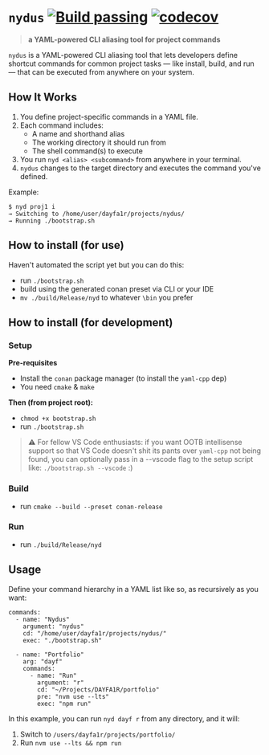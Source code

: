 # `nydus` [![Build passing](https://github.com/DAYFA1R/nydus/actions/workflows/ci.yaml/badge.svg?branch=main)](https://github.com/DAYFA1R/nydus/actions/workflows/ci.yaml) [![codecov](https://codecov.io/gh/DAYFA1R/nydus/graph/badge.svg?token=KEPS4OGVYM)](https://codecov.io/gh/DAYFA1R/nydus)
> **a YAML-powered CLI aliasing tool for project commands**

`nydus` is a YAML-powered CLI aliasing tool that lets developers define shortcut commands for common project tasks — like install, build, and run — that can be executed from anywhere on your system.

## How It Works

1. You define project-specific commands in a YAML file.
2. Each command includes:
   - A name and shorthand alias
   - The working directory it should run from
   - The shell command(s) to execute
3. You run `nyd <alias> <subcommand>` from anywhere in your terminal.
4. `nydus` changes to the target directory and executes the command you've defined.

Example:
```
$ nyd proj1 i
→ Switching to /home/user/dayfa1r/projects/nydus/
→ Running ./bootstrap.sh
```

## How to install (for use)
Haven't automated the script yet but you can do this:
- run `./bootstrap.sh`
- build using the generated conan preset via CLI or your IDE
- `mv ./build/Release/nyd` to whatever `\bin` you prefer


## How to install (for development)
### Setup
**Pre-requisites**
- Install the `conan` package manager (to install the `yaml-cpp` dep)
- You need `cmake` & `make`

**Then (from project root):**
- `chmod +x bootstrap.sh`
- run `./bootstrap.sh`
> ⚠️ For fellow VS Code enthusiasts:
> if you want OOTB intellisense support so that VS Code doesn't shit its pants over `yaml-cpp` not being found,
> you can optionally pass in a --vscode flag to the setup script like:
> `./bootstrap.sh --vscode` :\)

### Build
- run `cmake --build --preset conan-release`

### Run
- run `./build/Release/nyd`

## Usage
Define your command hierarchy in a YAML list like so, as recursively as you want:
```
commands:
  - name: "Nydus"
    argument: "nydus"
    cd: "/home/user/dayfa1r/projects/nydus/"
    exec: "./bootstrap.sh"

  - name: "Portfolio"
    arg: "dayf"
    commands:
      - name: "Run"
        argument: "r"
        cd: "~/Projects/DAYFA1R/portfolio"
        pre: "nvm use --lts"
        exec: "npm run"
```

In this example, you can run `nyd dayf r` from any directory, and it will:
1. Switch to `/users/dayfa1r/projects/portfolio/`
2. Run `nvm use --lts && npm run`
